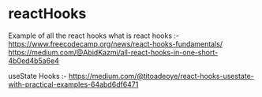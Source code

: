 # reactHooks
Example of all the react hooks 
what is react hooks :- https://www.freecodecamp.org/news/react-hooks-fundamentals/
                      https://medium.com/@AbidKazmi/all-react-hooks-in-one-short-4b0ed4b5a6e4

useState Hooks :- https://medium.com/@titoadeoye/react-hooks-usestate-with-practical-examples-64abd6df6471